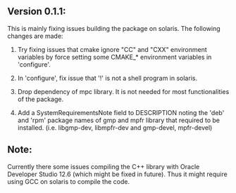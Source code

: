 
## Version 0.1.1:

This is mainly fixing issues building the package on solaris. The following changes are made:

1. Try fixing issues that cmake ignore "CC" and "CXX" environment variables by force setting some CMAKE_* environment variables in 'configure'.

2. In 'configure', fix issue that '!' is not a shell program in solaris.

3. Drop dependency of mpc library. It is not needed for most functionalities of the package.

4. Add a SystemRequirementsNote field to DESCRIPTION noting the 'deb' and 'rpm' package names of gmp and mpfr library that required to be installed. (i.e. libgmp-dev, libmpfr-dev and gmp-devel, mpfr-devel)

## Note:

Currently there some issues compiling the C++ library with Oracle Developer Studio 12.6 (which might be fixed in future). Thus it might require using GCC on solaris to compile the code.
